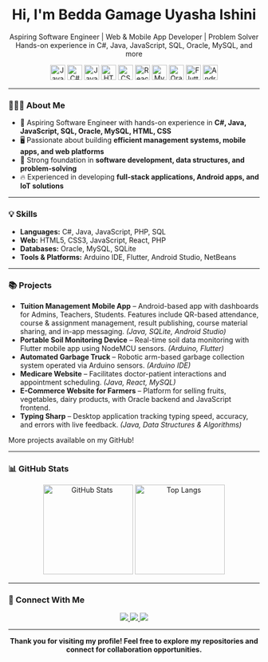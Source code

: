 <div align="center">
  <h1>Hi, I'm Bedda Gamage Uyasha Ishini</h1>
  <p>
    Aspiring Software Engineer | Web & Mobile App Developer | Problem Solver <br>
    Hands-on experience in C#, Java, JavaScript, SQL, Oracle, MySQL, and more
  </p>
</div>

<div align="center">
  <img src="https://cdn.jsdelivr.net/gh/devicons/devicon/icons/java/java-original.svg" height="30" alt="Java"/>
  <img src="https://cdn.jsdelivr.net/gh/devicons/devicon/icons/csharp/csharp-original.svg" height="30" alt="C#"/>
  <img src="https://cdn.jsdelivr.net/gh/devicons/devicon/icons/javascript/javascript-original.svg" height="30" alt="JavaScript"/>
  <img src="https://cdn.jsdelivr.net/gh/devicons/devicon/icons/html5/html5-original.svg" height="30" alt="HTML"/>
  <img src="https://cdn.jsdelivr.net/gh/devicons/devicon/icons/css3/css3-original.svg" height="30" alt="CSS"/>
  <img src="https://cdn.jsdelivr.net/gh/devicons/devicon/icons/react/react-original.svg" height="30" alt="React"/>
  <img src="https://cdn.jsdelivr.net/gh/devicons/devicon/icons/mysql/mysql-original.svg" height="30" alt="MySQL"/>
  <img src="https://cdn.jsdelivr.net/gh/devicons/devicon/icons/oracle/oracle-original.svg" height="30" alt="Oracle"/>
  <img src="https://cdn.jsdelivr.net/gh/devicons/devicon/icons/flutter/flutter-original.svg" height="30" alt="Flutter"/>
  <img src="https://cdn.jsdelivr.net/gh/devicons/devicon/icons/androidstudio/androidstudio-original.svg" height="30" alt="Android Studio"/>
</div>

---

### 👩🏻‍💻 About Me

- 🌱 Aspiring Software Engineer with hands-on experience in **C#, Java, JavaScript, SQL, Oracle, MySQL, HTML, CSS**  
- 🖥️ Passionate about building **efficient management systems, mobile apps, and web platforms**  
- 🚀 Strong foundation in **software development, data structures, and problem-solving**  
- 🔥 Experienced in developing **full-stack applications, Android apps, and IoT solutions**

---

### 💡 Skills

- **Languages:** C#, Java, JavaScript, PHP, SQL  
- **Web:** HTML5, CSS3, JavaScript, React, PHP  
- **Databases:** Oracle, MySQL, SQLite  
- **Tools & Platforms:** Arduino IDE, Flutter, Android Studio, NetBeans  

---

### 📚 Projects

- **Tuition Management Mobile App** – Android-based app with dashboards for Admins, Teachers, Students. Features include QR-based attendance, course & assignment management, result publishing, course material sharing, and in-app messaging. *(Java, SQLite, Android Studio)*  
- **Portable Soil Monitoring Device** – Real-time soil data monitoring with Flutter mobile app using NodeMCU sensors. *(Arduino, Flutter)*  
- **Automated Garbage Truck** – Robotic arm-based garbage collection system operated via Arduino sensors. *(Arduino IDE)*  
- **Medicare Website** – Facilitates doctor-patient interactions and appointment scheduling. *(Java, React, MySQL)*  
- **E-Commerce Website for Farmers** – Platform for selling fruits, vegetables, dairy products, with Oracle backend and JavaScript frontend.  
- **Typing Sharp** – Desktop application tracking typing speed, accuracy, and errors with live feedback. *(Java, Data Structures & Algorithms)*  

More projects available on my GitHub!

---

### 📊 GitHub Stats

<p align="center">
  <img src="https://github-readme-stats.vercel.app/api?username=UyashaISHINI&show_icons=true&theme=dracula" alt="GitHub Stats" height="180"/>
  <img src="https://github-readme-stats.vercel.app/api/top-langs/?username=UyashaISHINI&layout=compact&theme=dracula" alt="Top Langs" height="180"/>
</p>

---

### 🔗 Connect With Me

<p align="center">
  <a href="https://www.linkedin.com/in/uyasha-ishini-85ba662a6" target="_blank">
    <img src="https://img.shields.io/badge/LinkedIn-0077B5?style=for-the-badge&logo=linkedin&logoColor=white"/>
  </a>
  <a href="mailto:uyashaishini@gmail.com" target="_blank">
    <img src="https://img.shields.io/badge/Gmail-D14836?style=for-the-badge&logo=gmail&logoColor=white"/>
  </a>
  <a href="https://www.instagram.com/uyashaishini?igsh=MWx6NjJtNm5yOGJoOQ==" target="_blank">
    <img src="https://img.shields.io/badge/Instagram-E4405F?style=for-the-badge&logo=instagram&logoColor=white"/>
  </a>
</p>

---

<div align="center">
  <b>Thank you for visiting my profile! Feel free to explore my repositories and connect for collaboration opportunities.</b>
</div>

